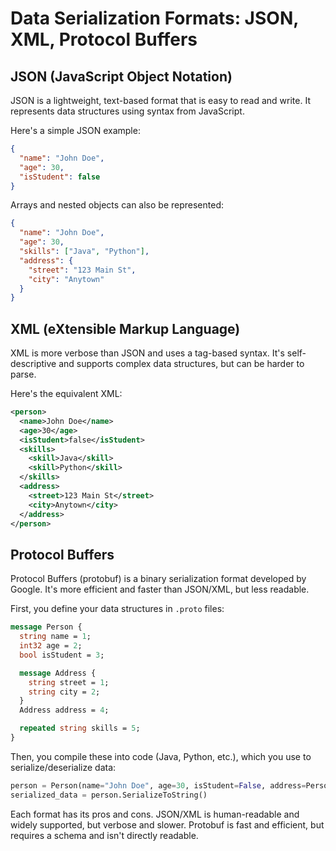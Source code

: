 # Data Serialization Formats: JSON, XML, Protocol Buffers

## JSON (JavaScript Object Notation)

JSON is a lightweight, text-based format that is easy to read and write. It represents data structures using syntax from JavaScript. 

Here's a simple JSON example:

```json
{
  "name": "John Doe",
  "age": 30,
  "isStudent": false
}
```

Arrays and nested objects can also be represented:

```json
{
  "name": "John Doe",
  "age": 30,
  "skills": ["Java", "Python"],
  "address": {
    "street": "123 Main St",
    "city": "Anytown"
  }
}
```

## XML (eXtensible Markup Language)

XML is more verbose than JSON and uses a tag-based syntax. It's self-descriptive and supports complex data structures, but can be harder to parse.

Here's the equivalent XML:

```xml
<person>
  <name>John Doe</name>
  <age>30</age>
  <isStudent>false</isStudent>
  <skills>
    <skill>Java</skill>
    <skill>Python</skill>
  </skills>
  <address>
    <street>123 Main St</street>
    <city>Anytown</city>
  </address>
</person>
```

## Protocol Buffers

Protocol Buffers (protobuf) is a binary serialization format developed by Google. It's more efficient and faster than JSON/XML, but less readable.

First, you define your data structures in `.proto` files:

```protobuf
message Person {
  string name = 1;
  int32 age = 2;
  bool isStudent = 3;

  message Address {
    string street = 1;
    string city = 2;
  }
  Address address = 4;

  repeated string skills = 5;
}
```

Then, you compile these into code (Java, Python, etc.), which you use to serialize/deserialize data:

```python
person = Person(name="John Doe", age=30, isStudent=False, address=Person.Address(street="123 Main St", city="Anytown"), skills=["Java", "Python"])
serialized_data = person.SerializeToString()
```

Each format has its pros and cons. JSON/XML is human-readable and widely supported, but verbose and slower. Protobuf is fast and efficient, but requires a schema and isn't directly readable.